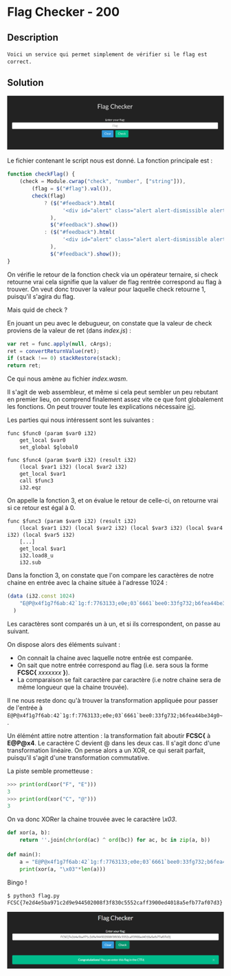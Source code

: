 # Flag Checker - 200

## Description

`Voici un service qui permet simplement de vérifier si le flag est correct.`

## Solution

![flch1](../../Images/flag_checker_1.PNG)

Le fichier contenant le script nous est donné. La fonction principale est :

```js
function checkFlag() {
    (check = Module.cwrap("check", "number", ["string"])),
        (flag = $("#flag").val()),
        check(flag)
            ? ($("#feedback").html(
                  '<div id="alert" class="alert alert-dismissible alert-success"><button type="button" class="close" data-dismiss="alert">&times;</button><strong>Congratulations!</strong> You can enter this flag in the CTFd.</div>'
              ),
              $("#feedback").show())
            : ($("#feedback").html(
                  '<div id="alert" class="alert alert-dismissible alert-danger"><button type="button" class="close" data-dismiss="alert">&times;</button><strong>Incorrect!</strong> Please check your flag again.</div>'
              ),
              $("#feedback").show());
}
```

On vérifie le retour de la fonction check via un opérateur ternaire, si check retourne vrai cela signifie que la valuer de flag rentrée correspond au flag à trouver. On veut donc trouver la valeur pour laquelle check retourne 1, puisqu'il s'agira du flag.

Mais quid de check ?

En jouant un peu avec le debugueur, on constate que la valeur de check proviens de la valeur de ret (dans _index.js_) :

```js
var ret = func.apply(null, cArgs);
ret = convertReturnValue(ret);
if (stack !== 0) stackRestore(stack);
return ret;
```

Ce qui nous amène au fichier _index.wasm_.

Il s'agit de web assembleur, et même si cela peut sembler un peu rebutant en premier lieu, on comprend finalement assez vite ce que font globalement les fonctions. On peut trouver toute les explications nécessaire [ici](https://github.com/sunfishcode/wasm-reference-manual/blob/master/WebAssembly.md#accessed-bytes).

Les parties qui nous intéressent sont les suivantes :

```
func $func0 (param $var0 i32)
    get_local $var0
    set_global $global0
```

```
func $func4 (param $var0 i32) (result i32)
    (local $var1 i32) (local $var2 i32)
    get_local $var1
    call $func3
    i32.eqz
```

On appelle la fonction 3, et on évalue le retour de celle-ci, on retourne vrai si ce retour est égal à 0.

```
func $func3 (param $var0 i32) (result i32)
    (local $var1 i32) (local $var2 i32) (local $var3 i32) (local $var4 i32) (local $var5 i32)
    [...]
    get_local $var1
    i32.load8_u
    i32.sub
```

Dans la fonction 3, on constate que l'on compare les caractères de notre chaine en entrée avec la chaine située à l'adresse 1024 :

```js
(data (i32.const 1024)
    "E@P@x4f1g7f6ab:42`1g:f:7763133;e0e;03`6661`bee0:33fg732;b6fea44be34g0~"
  )
```

Les caractères sont comparés un à un, et si ils correspondent, on passe au suivant.

On dispose alors des éléments suivant :

-   On connait la chaine avec laquelle notre entrée est comparée.
-   On sait que notre entrée correspond au flag (i.e. sera sous la forme **FCSC{** _xxxxxxx_ **}**).
-   La comparaison se fait caractère par caractère (i.e notre chaine sera de même longueur que la chaine trouvée).

Il ne nous reste donc qu'à trouver la transformation appliquée pour passer de l'entrée à `` E@P@x4f1g7f6ab:42`1g:f:7763133;e0e;03`6661`bee0:33fg732;b6fea44be34g0~ ``.

Un élémént attire notre attention : la transformation fait aboutir **FCSC{** à **E@P@x4**. Le caractère C devient @ dans les deux cas. Il s'agit donc d'une transformation linéaire.
On pense alors a un XOR, ce qui serait parfait, puisqu'il s'agit d'une transformation commutative.

La piste semble prometteuse :

```python
>>> print(ord(xor("F", "E")))
3
>>> print(ord(xor("C", "@")))
3
```

On va donc XORer la chaine trouvée avec le caractère _\x03_.

```python
def xor(a, b):
    return ''.join(chr(ord(ac) ^ ord(bc)) for ac, bc in zip(a, b))

def main():
    a = "E@P@x4f1g7f6ab:42`1g:f:7763133;e0e;03`6661`bee0:33fg732;b6fea44be34g0~"
    print(xor(a, "\x03"*len(a)))
```

Bingo !

```
$ python3 flag.py
FCSC{7e2d4e5ba971c2d9e944502008f3f830c5552caff3900ed4018a5efb77af07d3}
```

![flch2](../../Images/flag_checker_2.PNG)
